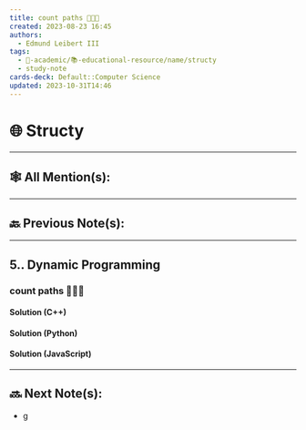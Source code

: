 ```yaml
---
title: count paths 👨🏽‍💻
created: 2023-08-23 16:45
authors:
  - Edmund Leibert III
tags:
  - 🔴-academic/📚-educational-resource/name/structy
  - study-note
cards-deck: Default::Computer Science
updated: 2023-10-31T14:46
---
```


# 🌐 Structy

---

## 🕸️ All Mention(s):

---

## 🔙 Previous Note(s):

---

## 5.. Dynamic Programming

### **count paths 👨🏽‍💻**

#### Solution (C++)

#### Solution (Python)

#### Solution (JavaScript)

---

## 🔜 Next Note(s):
- g



